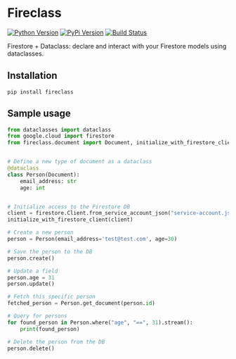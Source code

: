 # Fireclass

[![Python Version](https://img.shields.io/pypi/pyversions/fireclass.svg)](https://pypi.org/project/fireclass/)
[![PyPi Version](https://img.shields.io/pypi/v/fireclass.svg)](https://pypi.org/project/fireclass/)
[![Build Status](https://travis-ci.org/nabla-c0d3/fireclass.svg?branch=master)](https://travis-ci.org/nabla-c0d3/fireclass)

Firestore + Dataclass: declare and interact with your Firestore models using dataclasses.

## Installation

`pip install fireclass`

## Sample usage

```python
from dataclasses import dataclass
from google.cloud import firestore
from fireclass.document import Document, initialize_with_firestore_client


# Define a new type of document as a dataclass
@dataclass
class Person(Document):
    email_address: str
    age: int


# Initialize access to the Firestore DB
client = firestore.Client.from_service_account_json("service-account.json")
initialize_with_firestore_client(client)

# Create a new person
person = Person(email_address='test@test.com', age=30)

# Save the person to the DB
person.create()

# Update a field
person.age = 31
person.update()

# Fetch this specific person
fetched_person = Person.get_document(person.id)

# Query for persons
for found_person in Person.where("age", "==", 31).stream():
    print(found_person)

# Delete the person from the DB
person.delete()
```
